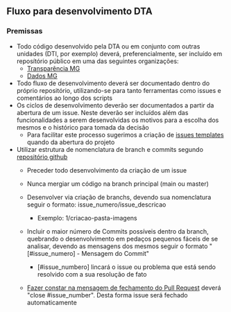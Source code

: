 ## Fluxo para desenvolvimento DTA

### Premissas
- Todo código desenvolvido pela DTA ou em conjunto com outras unidades (DTI, por exemplo) deverá, preferencialmente, ser incluído em reposítório público em uma das seguintes organizações:
    - [Transparência MG](https://github.com/transparencia-mg/)
    - [Dados MG](https://github.com/dados-mg)
- Todo fluxo de desenvolvimento deverá ser documentado dentro do próprio repositório, utilizando-se para tanto ferramentas como issues e comentários ao longo dos scripts
- Os ciclos de desenvolvimento deverão ser documentados a partir da abertura de um issue. Neste deverão ser incluídos além das funcionalidades a serem desenvolvidas os motivos para a escolha dos mesmos e o histórico para tomada da decisão
    - Para facilitar este processo sugerimos a criação de [issues templates](https://github.com/transparencia-mg/handbook/blob/master/issue-template-desenvolvimento-dta-apps.md) quando da abertura do projeto
- Utilizar estrutura de nomenclatura de branch e commits segundo [repositório github](https://github.com/gabrielbdornas/issue-pull-requests)
    - Preceder todo desenvolvimento da criação de um issue
    - Nunca mergiar um código na branch principal (main ou master)
    - Desenvolver via criação de branchs, devendo sua nomenclatura seguir o formato: issue_numero/issue_descricao
        - Exemplo: 1/criacao-pasta-imagens
    - Incluir o maior número de Commits possíveis dentro da branch, quebrando o desenvolvimento em pedaços pequenos fáceis de se analisar, devendo as mensagens dos mesmos seguir o formato "[#issue_numero] - Mensagem do Commit"
        - [#issue_numbero] lincará o issue ou problema que está sendo resolvido com a sua resolução de fato

    - [Fazer constar na mensagem de fechamento do Pull Request](https://docs.github.com/pt/github/managing-your-work-on-github/linking-a-pull-request-to-an-issue) deverá "close #issue_number". Desta forma issue será fechado automaticamente

